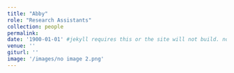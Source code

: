 ```yaml
---
title: "Abby"
role: "Research Assistants"
collection: people
permalink: 
date: '1900-01-01' #jekyll requires this or the site will not build. not sure what it does yet. order?
venue: ''
giturl: ''
image: '/images/no image 2.png'
---
```



